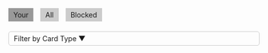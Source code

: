 <!DOCTYPE html>
<html>
<head>
  <meta charset="UTF-8">
  <title>Card Listing</title>
  <style>
    /* Add your CSS styles here */
    .card-container {
      display: flex;
      flex-wrap: wrap;
    }
    
    .card {
      width: 300px;
      height: 200px;
      border: 1px solid #ccc;
      border-radius: 5px;
      padding: 10px;
      margin: 10px;
      position: relative;
      box-sizing: border-box;
    }
    
    .card .type {
      position: absolute;
      top: 10px;
      right: 10px;
      font-size: 12px;
    }
    
    .card .name {
      font-weight: bold;
      margin-bottom: 10px;
    }
    
    .card .details {
      margin-bottom: 10px;
    }
    
    .card .details p {
      margin: 5px 0;
    }
    
    .tab {
      display: inline-block;
      padding: 5px 10px;
      margin-right: 10px;
      background-color: #ccc;
      cursor: pointer;
    }
    
    .tab.active {
      background-color: #999;
    }
    
    .filter-container {
      margin-top: 20px;
    }
    
    .filter-dropdown {
      padding: 5px 10px;
      border: 1px solid #ccc;
      border-radius: 5px;
      cursor: pointer;
    }
    
    .filter-dropdown:hover {
      background-color: #f0f0f0;
    }
  </style>
</head>
<body>
  <div class="tabs">
    <div class="tab active" onclick="showCards('Your')">Your</div>
    <div class="tab" onclick="showCards('all')">All</div>
    <div class="tab" onclick="showCards('blocked')">Blocked</div>
  </div>
  
  <div class="filter-container">
    <div class="filter-dropdown" onclick="toggleFilterDropdown()">Filter by Card Type ▼</div>
    <div class="filter-options" style="display: none;">
      <div onclick="filterByCardType('burner')">Burner</div>
      <div onclick="filterByCardType('subscription')">Subscription</div>
    </div>
  </div>
  
  <div id="cardListing"></div>
  
  <script>
    // Add your JavaScript code here
    const mockApiResponse = {
      data: [
        {
          name: 'Mixmax',
          budget_name: 'Software subscription',
          owner_id: 1,
          spent: {
            value: 100,
            currency: "SGD"
          },
          available_to_spend: {
            value: 1000,
            currency: "SGD"
          },
          card_type: "burner",
          expiry: "9 Feb",
          limit: 100,
          status: 'active'
        },
        {
          name: 'Quickbooks',
          budget_name: 'Software subscription',
          owner_id: 2,
          spent: {
            value: 50,
            currency: "SGD"
          },
          available_to_spend: {
            value: 250,
            currency: "SGD"
          },
          card_type: "subscription",
          limit: 10,
          status: 'active'
        }
      ],
      page: 1,
      per_page: 10,
      total: 100
    };
    
    let activeTab = 'Your';
    let activeFilter = '';
    
    function renderCards(cards) {
      const cardListing = document.getElementById('cardListing');
      cardListing.innerHTML = '';
      
      cards.forEach(card => {
        if (activeTab === 'Your' && card.owner_id !== 1) {
          return;
        }
        
        if (activeFilter && card.card_type !== activeFilter) {
          return;
        }
        
        const cardElement = document.createElement('div');
        cardElement.classList.add('card');
        
        const cardType = document.createElement('span');
        cardType.classList.add('type');
        cardType.innerText = card.card_type;
        
        const name = document.createElement('p');
        name.classList.add('name');
        name.innerText = card.name;
        
        const details = document.createElement('div');
        details.classList.add('details');
        
        if (card.card_type === 'burner') {
          const expiry = document.createElement('p');
          expiry.innerText = `Expiry: ${card.expiry}`;
          details.appendChild(expiry);
        } else if (card.card_type === 'subscription') {
          const limit = document.createElement('p');
          limit.innerText = `Limit: ${card.limit}`;
          details.appendChild(limit);
        }
        
        // Add other card details as per your design
        
        cardElement.appendChild(cardType);
        cardElement.appendChild(name);
        cardElement.appendChild(details);
        
        cardListing.appendChild(cardElement);
      });
    }
    
    function showCards(tab) {
      const tabs = document.getElementsByClassName('tab');
      for (let i = 0; i < tabs.length; i++) {
        tabs[i].classList.remove('active');
      }
      
      const cardListing = document.getElementById('cardListing');
      cardListing.innerHTML = '';
      
      activeTab = tab;
      
      if (tab === 'Your') {
        renderCards(mockApiResponse.data);
      } else if (tab === 'all') {
        // Fetch data from API for all cards
        // renderCards(allCardsData);
      } else if (tab === 'blocked') {
        // Fetch data from API for blocked cards
        // renderCards(blockedCardsData);
      }
      
      event.currentTarget.classList.add('active');
    }
    
    function toggleFilterDropdown() {
      const filterOptions = document.querySelector('.filter-options');
      filterOptions.style.display = filterOptions.style.display === 'none' ? 'block' : 'none';
    }
    
    function filterByCardType(type) {
      const filterDropdown = document.querySelector('.filter-dropdown');
      filterDropdown.innerText = `Filter by Card Type ▼ (${type})`;
      
      const filterOptions = document.querySelector('.filter-options');
      filterOptions.style.display = 'none';
      
      activeFilter = type;
      
      if (activeTab === 'Your') {
        renderCards(mockApiResponse.data);
      } else if (activeTab === 'all') {
        // Fetch data from API for all cards
        // renderCards(allCardsData);
      } else if (activeTab === 'blocked') {
        // Fetch data from API for blocked cards
        // renderCards(blockedCardsData);
      }
    }
    
    showCards('Your'); // Initial rendering
    
    // Implement infinite scroll to fetch more data
    
    // Implement search by card name
  </script>
</body>
</html>
